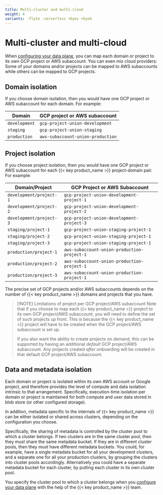 ```yaml
---
title: Multi-cluster and multi-cloud
weight: 4
variants: -flyte -serverless +byoc +byok
---
```


# Multi-cluster and multi-cloud

When [configuring your data plane](./configuring-your-data-plane), you can map each domain or project to its own GCP project or AWS subaccount. You can even mix cloud providers: Some of your domains and/or projects can be mapped to AWS subaccounts while others can be mapped to GCP projects.

## Domain isolation

If you choose domain isolation, then you would have one GCP project or AWS subaccount for each domain. For example:

| Domain        | GCP project or AWS subaccount     |
| ------------- | --------------------------------- |
| `development` | `gcp-project-union-development`   |
| `staging`     | `gcp-project-union-staging`       |
| `production`  | `aws-subaccount-union-production` |

## Project isolation

If you choose project isolation, then you would have one GCP project or AWS subaccount for each {{< key product_name >}} project-domain pair. For example:

| Domain/Project          | GCP Project or AWS Subaccount               |
| ----------------------- | ------------------------------------------- |
| `development/project-1` | `gcp-project-union-development-project-1`   |
| `development/project-2` | `gcp-project-union-development-project-2`   |
| `development/project-3` | `gcp-project-union-development-project-3`   |
| `staging/project-1`     | `gcp-project-union-staging-project-1`       |
| `staging/project-2`     | `gcp-project-union-staging-project-1`       |
| `staging/project-3`     | `gcp-project-union-staging-project-1`       |
| `production/project-1`  | `aws-subaccount-union-production-project-1` |
| `production/project-2`  | `aws-subaccount-union-production-project-1` |
| `production/project-3`  | `aws-subaccount-union-production-project-1` |

The precise set of GCP projects and/or AWS subaccounts depends on the number of {{< key product_name >}} domains and projects that you have.

> [!NOTE] Limitations of project per GCP project/AWS subaccount
> Note that if you choose to map each {{< key product_name >}} project to its own GCP project/AWS subaccount,
> you will need to define the set of such projects up front. This is because the {{< key product_name >}} project will have to be
> created when the GCP project/AWS subaccount is set up.
>
> If you also want the ability to create projects on demand, this can be supported by having an additional
> _default_ GCP project/AWS subaccount. Any projects created _after_ onboarding will be created in that
> default GCP project/AWS subaccount.

## Data and metadata isolation

Each domain or project is isolated within its own AWS account or Google project, and therefore provides the level of compute and data isolation intrinsic to that arrangement. Specifically, execution-time isolation per domain or project is maintained for both compute and user data stored in blob store (or other configured storage).

In addition, metadata specific to the internals of {{< key product_name >}} can be either isolated or shared across clusters, depending on the configuration you choose.

Specifically, the sharing of metadata is controlled by the cluster pool to which a cluster belongs. If two clusters are in the same cluster pool, then they _must_ share the same metadata bucket. If they are in different cluster pools, then they _must_ have different metadata buckets. You could, for example, have a single metadata bucket for all your development clusters, and a separate one for all your production clusters, by grouping the clusters into cluster pools accordingly. Alternatively you could have a separate metadata bucket for each cluster, by putting each cluster in its own cluster pool.

You specify the cluster pool to which a cluster belongs when you [configure your data plane](./configuring-your-data-plane) with the help of the {{< key product_name >}} team.
